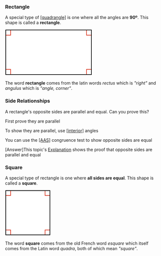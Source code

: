 ### Rectangle

A special type of [[quadrangle]]((qr,'Math/Geometry_1/Quadrangles/base/Main',#00756F)) is one where all the angles are **90º**. This shape is called a **rectangle**.

![](rectangle.png)

The word **rectangle** comes from the latin words _rectus_ which is _"right"_ and _angulus_ which is _"angle, corner"_.


### Side Relationships

A rectangle's opposite sides are parallel and equal. Can you prove this?

<hint>First prove they are parallel</hint>

<hint>To show they are parallel, use [[interior]]((qr,'Math/Geometry_1/AnglesAtIntersections/base/Interior',#00756F)) angles</hint>

<hint>You can use the [[AAS]]((qr,'Math/Geometry_1/CongruentTriangles/base/Aas',#00756F)) congruence test to show opposite sides are equal</hint>

<hintLow>[Answer]This topic's [Explanation](/content/Math/Geometry_1/RectanglesAndSquares/explanation/base) shows the proof that opposite sides are parallel and equal</hintLow>


### Square

A special type of rectangle is one where **all sides are equal**. This shape is called a **square**.

![](square.png)

The word **square** comes from the old French word _esquare_ which itself comes from the Latin word _quadra_, both of which mean _"square"_.

